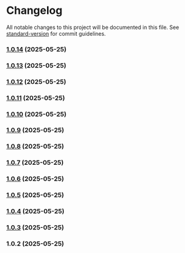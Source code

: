 # Changelog

All notable changes to this project will be documented in this file. See [standard-version](https://github.com/conventional-changelog/standard-version) for commit guidelines.

### [1.0.14](https://github.com/milazz-rich/libtest/compare/v1.0.13...v1.0.14) (2025-05-25)

### [1.0.13](https://github.com/milazz-rich/libtest/compare/v1.0.12...v1.0.13) (2025-05-25)

### [1.0.12](https://github.com/milazz-rich/libtest/compare/v1.0.11...v1.0.12) (2025-05-25)

### [1.0.11](https://github.com/milazz-rich/libtest/compare/v1.0.10...v1.0.11) (2025-05-25)

### [1.0.10](https://github.com/milazz-rich/libtest/compare/v1.0.9...v1.0.10) (2025-05-25)

### [1.0.9](https://github.com/milazz-rich/libtest/compare/v1.0.8...v1.0.9) (2025-05-25)

### [1.0.8](https://github.com/milazz-rich/libtest/compare/v1.0.7...v1.0.8) (2025-05-25)

### [1.0.7](https://github.com/milazz-rich/libtest/compare/v1.0.6...v1.0.7) (2025-05-25)

### [1.0.6](https://github.com/milazz-rich/libtest/compare/v1.0.5...v1.0.6) (2025-05-25)

### [1.0.5](https://github.com/milazz-rich/libtest/compare/v1.0.4...v1.0.5) (2025-05-25)

### [1.0.4](https://github.com/milazz-rich/libtest/compare/v1.0.3...v1.0.4) (2025-05-25)

### [1.0.3](https://github.com/milazz-rich/libtest/compare/v1.0.2...v1.0.3) (2025-05-25)

### 1.0.2 (2025-05-25)
